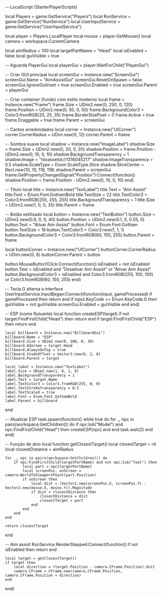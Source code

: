 -- LocalScript (StarterPlayerScripts)

local Players = game:GetService("Players")
local RunService = game:GetService("RunService")
local UserInputService = game:GetService("UserInputService")

local player = Players.LocalPlayer
local mouse = player:GetMouse()
local camera = workspace.CurrentCamera

local aimRadius = 100
local targetPartName = "Head"
local isEnabled = false
local guiVisible = true

-- Aguarda PlayerGui
local playerGui = player:WaitForChild("PlayerGui")

-- Criar GUI principal
local screenGui = Instance.new("ScreenGui")
screenGui.Name = "AimAssistGui"
screenGui.ResetOnSpawn = false
screenGui.IgnoreGuiInset = true
screenGui.Enabled = true
screenGui.Parent = playerGui

-- Criar container (fundo) com estilo moderno
local frame = Instance.new("Frame")
frame.Size = UDim2.new(0, 250, 0, 120)
frame.Position = UDim2.new(0, 50, 0, 50)
frame.BackgroundColor3 = Color3.fromRGB(25, 25, 35)
frame.BorderSizePixel = 0
frame.Active = true
frame.Draggable = true
frame.Parent = screenGui

-- Cantos arredondados
local corner = Instance.new("UICorner")
corner.CornerRadius = UDim.new(0, 12)
corner.Parent = frame

-- Sombra suave
local shadow = Instance.new("ImageLabel")
shadow.Size = frame.Size + UDim2.new(0, 20, 0, 20)
shadow.Position = frame.Position - UDim2.new(0, 10, 0, 10)
shadow.BackgroundTransparency = 1
shadow.Image = "rbxassetid://1316045217"
shadow.ImageTransparency = 0.5
shadow.ScaleType = Enum.ScaleType.Slice
shadow.SliceCenter = Rect.new(10, 10, 118, 118)
shadow.Parent = screenGui
frame:GetPropertyChangedSignal("Position"):Connect(function()
	shadow.Position = frame.Position - UDim2.new(0, 10, 0, 10)
end)

-- Título
local title = Instance.new("TextLabel")
title.Text = "Aim Assist"
title.Font = Enum.Font.GothamBold
title.TextSize = 22
title.TextColor3 = Color3.fromRGB(255, 255, 255)
title.BackgroundTransparency = 1
title.Size = UDim2.new(1, 0, 0, 35)
title.Parent = frame

-- Botão estilizado
local button = Instance.new("TextButton")
button.Size = UDim2.new(0.8, 0, 0, 40)
button.Position = UDim2.new(0.1, 0, 0.55, 0)
button.Text = "Ativar Aim Assist"
button.Font = Enum.Font.Gotham
button.TextSize = 18
button.TextColor3 = Color3.new(1, 1, 1)
button.BackgroundColor3 = Color3.fromRGB(60, 150, 255)
button.Parent = frame

local buttonCorner = Instance.new("UICorner")
buttonCorner.CornerRadius = UDim.new(0, 8)
buttonCorner.Parent = button

button.MouseButton1Click:Connect(function()
	isEnabled = not isEnabled
	button.Text = isEnabled and "Desativar Aim Assist" or "Ativar Aim Assist"
	button.BackgroundColor3 = isEnabled and Color3.fromRGB(255, 100, 100) or Color3.fromRGB(60, 150, 255)
end)

-- Tecla G alterna a interface
UserInputService.InputBegan:Connect(function(input, gameProcessed)
	if gameProcessed then return end
	if input.KeyCode == Enum.KeyCode.G then
		guiVisible = not guiVisible
		screenGui.Enabled = guiVisible
	end
end)

-- ESP (nome flutuante)
local function createESP(target)
	if not target:FindFirstChild("Head") then return end
	if target:FindFirstChild("ESP") then return end

	local billboard = Instance.new("BillboardGui")
	billboard.Name = "ESP"
	billboard.Size = UDim2.new(0, 100, 0, 30)
	billboard.Adornee = target.Head
	billboard.AlwaysOnTop = true
	billboard.StudsOffset = Vector3.new(0, 2, 0)
	billboard.Parent = target

	local label = Instance.new("TextLabel")
	label.Size = UDim2.new(1, 0, 1, 0)
	label.BackgroundTransparency = 1
	label.Text = target.Name
	label.TextColor3 = Color3.fromRGB(255, 0, 0)
	label.TextStrokeTransparency = 0.5
	label.TextScaled = true
	label.Font = Enum.Font.GothamBold
	label.Parent = billboard
end

-- Atualizar ESP
task.spawn(function()
	while true do
		for _, npc in pairs(workspace:GetChildren()) do
			if npc:IsA("Model") and npc:FindFirstChild("Head") then
				createESP(npc)
			end
		end
		task.wait(2)
	end
end)

-- Função de alvo
local function getClosestTarget()
	local closestTarget = nil
	local closestDistance = aimRadius

	for _, npc in pairs(workspace:GetChildren()) do
		if npc:FindFirstChild(targetPartName) and not npc:IsA("Tool") then
			local part = npc[targetPartName]
			local screenPos, onScreen = camera:WorldToViewportPoint(part.Position)
			if onScreen then
				local dist = (Vector2.new(screenPos.X, screenPos.Y) - Vector2.new(mouse.X, mouse.Y)).Magnitude
				if dist < closestDistance then
					closestDistance = dist
					closestTarget = part
				end
			end
		end
	end

	return closestTarget
end

-- Aim assist
RunService.RenderStepped:Connect(function()
	if not isEnabled then return end

	local target = getClosestTarget()
	if target then
		local direction = (target.Position - camera.CFrame.Position).Unit
		camera.CFrame = CFrame.new(camera.CFrame.Position, camera.CFrame.Position + direction)
	end
end)
